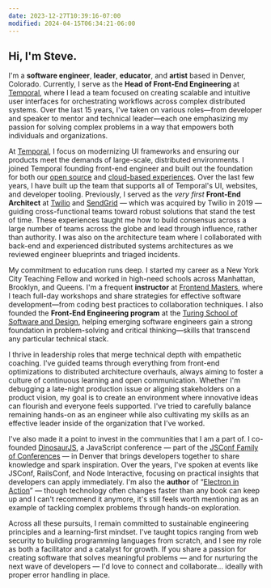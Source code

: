 ```yaml
---
date: 2023-12-27T10:39:16-07:00
modified: 2024-04-15T06:34:21-06:00
---
```


## Hi, I'm Steve.

I'm a **software engineer**, **leader**, **educator**, and **artist** based in Denver, Colorado. Currently, I serve as the **Head of Front-End Engineering** at [Temporal](https://temporal.io), where I lead a team focused on creating scalable and intuitive user interfaces for orchestrating workflows across complex distributed systems. Over the last 15 years, I've taken on various roles—from developer and speaker to mentor and technical leader—each one emphasizing my passion for solving complex problems in a way that empowers both individuals and organizations.

At [Temporal](https://temporal.io), I focus on modernizing UI frameworks and ensuring our products meet the demands of large-scale, distributed environments. I joined Temporal founding front-end engineer and built out the foundation for both our [open source](https://github.io/temporalio/ui) and [cloud-based experiences](https://temporal.io/cloud). Over the last few years, I have built up the team that supports all of Temporal's UI, websites, and developer tooling. Previously, I served as the _very first_ **Front-End Architect** at [Twilio](https://twilio.com) and [SendGrid](https://sendgrid.com) — which was acquired by Twilio in 2019 — guiding cross-functional teams toward robust solutions that stand the test of time. These experiences taught me how to build consensus across a large number of teams across the globe and lead through influence, rather than authority. I was also on the architecture team where I collaborated with back-end and experienced distributed systems architectures as we reviewed engineer blueprints and triaged incidents.

My commitment to education runs deep. I started my career as a New York City Teaching Fellow and worked in high-need schools across Manhattan, Brooklyn, and Queens. I'm a frequent **instructor** at [Frontend Masters](https://frontendmasters.com/?code=kinney&utm_source=kinney&utm_medium=social&utm_campaign=teacher_coupon), where I teach full-day workshops and share strategies for effective software development—from coding best practices to collaboration techniques. I also founded the **Front-End Engineering program** at the [Turing School of Software and Design](https://turing.edu), helping emerging software engineers gain a strong foundation in problem-solving and critical thinking—skills that transcend any particular technical stack.

I thrive in leadership roles that merge technical depth with empathetic coaching. I've guided teams through everything from front-end optimizations to distributed architecture overhauls, always aiming to foster a culture of continuous learning and open communication. Whether I'm debugging a late-night production issue or aligning stakeholders on a product vision, my goal is to create an environment where innovative ideas can flourish and everyone feels supported. I've tried to carefully balance remaining hands-on as an engineer while also cultivating my skills as an effective leader inside of the organization that I've worked.

I've also made it a point to invest in the communities that I am a part of. I co-founded [DinosaurJS](https://dinosaurjs.org), a JavaScript conference — part of the [JSConf Family of Conferences](https://jsconf.com/) — in Denver that brings developers together to share knowledge and spark inspiration. Over the years, I've spoken at events like JSConf, RailsConf, and Node Interactive, focusing on practical insights that developers can apply immediately. I'm also the **author** of “[Electron in Action](https://bit.ly/electronjs)” — though technology often changes faster than any book can keep up and I can't recommend it anymore, it's still feels worth mentioning as an example of tackling complex problems through hands-on exploration.

Across all these pursuits, I remain committed to sustainable engineering principles and a learning-first mindset. I've taught topics ranging from web security to building programming languages from scratch, and I see my role as both a facilitator and a catalyst for growth. If you share a passion for creating software that solves meaningful problems — and for nurturing the next wave of developers — I'd love to connect and collaborate… ideally with proper error handling in place.
